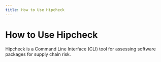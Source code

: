 ```yaml
---
title: How to Use Hipcheck
---
```


# How to Use Hipcheck

Hipcheck is a Command Line Interface (CLI) tool for assessing software
packages for supply chain risk.
